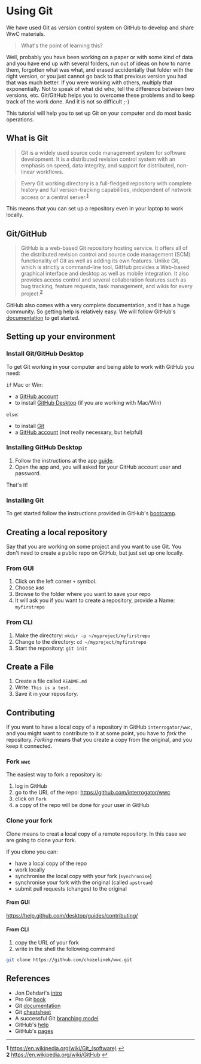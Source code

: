 # Using Git

We have used Git as version control system on GitHub to develop and share WwC materials.

> What's the point of learning this?

Well, probably you have been working on a paper or with some kind of data and you have end up with several folders, run out of ideas on how to name them, forgotten what was what, and erased accidentally that folder with the right version, or you just cannot go back to that previous version you had that was much better. If you were working with others, multiply that exponentially. Not to speak of what did who, tell the difference between two versions, etc. Git/GitHub helps you to overcome these problems and to keep track of the work done. And it is not so difficult ;-)

This tutorial will help you to set up Git on your computer and do most basic operations.

## What is Git

> Git is a widely used source code management system for software development. It is a distributed revision control system with an emphasis on speed, data integrity, and support for distributed, non-linear workflows.

> Every Git working directory is a full-fledged repository with complete history and full version-tracking capabilities, independent of network access or a central server.<sup id="a1">[1](#f1)</sup>

This means that you can set up a repository even in your laptop to work locally.

## Git/GitHub

> GitHub is a web-based Git repository hosting service. It offers all of the distributed revision control and source code management (SCM) functionality of Git as well as adding its own features. Unlike Git, which is strictly a command-line tool, GitHub provides a Web-based graphical interface and desktop as well as mobile integration. It also provides access control and several collaboration features such as bug tracking, feature requests, task management, and wikis for every project.<sup id="a1">[2](#f2)</sup>

GitHub also comes with a very complete documentation, and it has a huge community. So getting help is relatively easy. We will follow GitHub's [documentation](https://help.github.com) to get started.

## Setting up your environment

### Install Git/GitHub Desktop

To get Git working in your computer and being able to work with GitHub you need:

`if` Mac or Win:

- a [GitHub account](https://github.com/join)
- to install [GitHub Desktop](https://desktop.github.com) (if you are working with Mac/Win)

`else`:

- to install [Git](https://help.github.com/articles/set-up-git)
- a [GitHub account](https://github.com/join) (not really necessary, but helpful)

### Installing GitHub Desktop

1. Follow the instructions at the app [guide](https://help.github.com/desktop/guides/getting-started/installing-github-desktop).
1. Open the app and, you will asked for your GitHub account user and password.

That's it!

### Installing Git

To get started follow the instructions provided in GitHub's [bootcamp](https://help.github.com/articles/set-up-git).

## Creating a local repository

Say that you are working on some project and you want to use Git. You don't need to create a public repo on GitHub, but just set up one locally.

### From GUI

1. Click on the left corner `+` symbol.
1. Choose `Add`
1. Browse to the folder where you want to save your repo
1. It will ask you if you want to create a repository, provide a Name: `myfirstrepo`


### From CLI

1. Make the directory: `mkdir -p ~/myproject/myfirstrepo`
1. Change to the directory: `cd ~/myproject/myfirstrepo`
1. Start the repository: `git init`

## Create a File

1. Create a file called `README.md`
1. Write: `This is a test.`
1. Save it in your repository.

## Contributing

If you want to have a local copy of a repository in GitHub `interrogator/wwc`, and you might want to contribute to it at some point, you have to *fork* the repository. *Forking* means that you create a copy from the original, and you keep it connected.

### Fork `wwc`

The easiest way to fork a repository is:

1. log in GitHub
1. go to the URL of the repo: <https://github.com/interrogator/wwc>
1. click on `Fork`
1. a copy of the repo will be done for your user in GitHub

### Clone your fork

Clone means to creat a local copy of a remote repository. In this case we are going to clone your fork.

If you clone you can:

- have a local copy of the repo
- work locally
- synchronise the local copy with your fork (`synchronise`)
- synchronise your fork with the original (called `upstream`)
- submit pull requests (changes) to the original

#### From GUI

https://help.github.com/desktop/guides/contributing/

#### From CLI

1. copy the URL of your fork
1. write in the shell the following command

```bash
git clone https://github.com/chozelinek/wwc.git
```

## References

- Jon Dehdari's [intro](http://jon.dehdari.org/tutorials/collaboration_using_git.html)
- Pro Git [book](http://git-scm.com/book/en/v2)
- Git [documentation](http://git-scm.com/doc)
- Git [cheatsheet](https://training.github.com/kit/downloads/github-git-cheat-sheet.pdf)
- A successful Git [branching model](http://nvie.com/posts/a-successful-git-branching-model)
- GitHub's [help](https://help.github.com)
- GitHub's [pages](https://pages.github.com)

------
<b id="f1">1</b> <https://en.wikipedia.org/wiki/Git_(software)> [↩](#a1)<br/>
<b id="f2">2</b> <https://en.wikipedia.org/wiki/GitHub> [↩](#a2)

